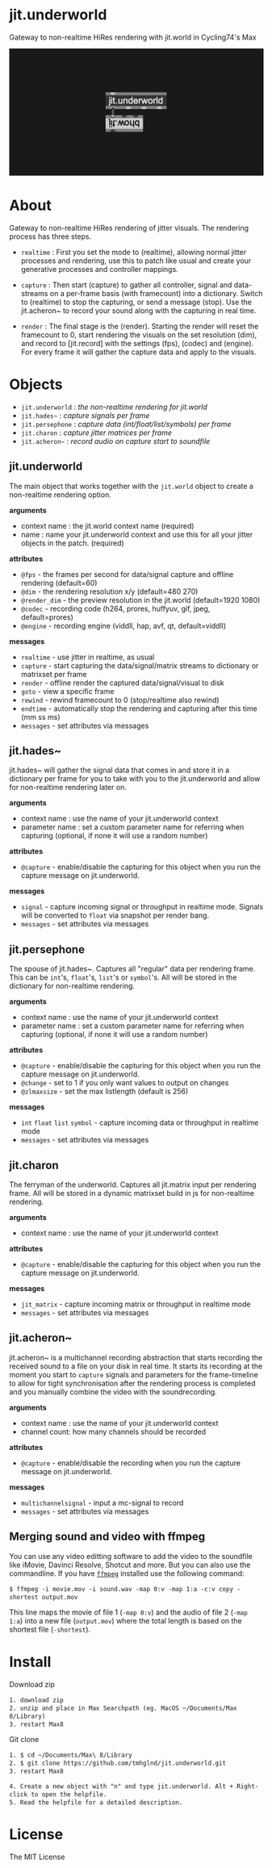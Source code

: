 # jit.underworld

Gateway to non-realtime HiRes rendering with jit.world in Cycling74's Max

![package image](./media/image.png)

# About

Gateway to non-realtime HiRes rendering of jitter visuals. The rendering process has three steps. 

- `realtime` : First you set the mode to (realtime), allowing normal jitter processes and rendering, use this to patch like usual and create your generative processes and controller mappings. 

- `capture` : Then start (capture) to gather all controller, signal and data-streams on a per-frame basis (with framecount) into a dictionary. Switch to (realtime) to stop the capturing, or send a message (stop). Use the jit.acheron~ to record your sound along with the capturing in real time.

- `render` : The final stage is the (render). Starting the render will reset the framecount to 0, start rendering the visuals on the set resolution (dim), and record to [jit.record] with the settings (fps), (codec) and (engine). For every frame it will gather the capture data and apply to the visuals.

# Objects

- `jit.underworld` : *the non-realtime rendering for jit.world*
- `jit.hades~` : *capture signals per frame*
- `jit.persephone` : *capture data (int/float/list/symbols) per frame*
- `jit.charon` : *capture jitter matrices per frame*
- `jit.acheron~` : *record audio on capture start to soundfile*

## jit.underworld

The main object that works together with the `jit.world` object to create a non-realtime rendering option.

**arguments**
- context name : the jit.world context name (required)
- name : name your jit.underworld context and use this for all your jitter objects in the patch. (required)

**attributes**
- `@fps` - the frames per second for data/signal capture and offline rendering (default=60)
- `@dim` - the rendering resolution x/y (default=480 270)
- `@render_dim` - the preview resolution in the jit.world (default=1920 1080)
- `@codec` - recording code (h264, prores, huffyuv, gif, jpeg, default=prores)
- `@engine` - recording engine (viddll, hap, avf, qt, default=viddll)

**messages**
- `realtime` - use jitter in realtime, as usual
- `capture` - start capturing the data/signal/matrix streams to dictionary or matrixset per frame
- `render` - offline render the captured data/signal/visual to disk
- `goto` - view a specific frame
- `rewind` - rewind framecount to 0 (stop/realtime also rewind)
- `endtime` - automatically stop the rendering and capturing after this time (mm ss ms)
- `messages` - set attributes via messages

## jit.hades~

jit.hades~ will gather the signal data that comes in and store it in a dictionary per frame for you to take with you to the jit.underworld and allow for non-realtime rendering later on.

**arguments**
- context name : use the name of your jit.underworld context
- parameter name : set a custom parameter name for referring when capturing (optional, if none it will use a random number)

**attributes**
- `@capture` - enable/disable the capturing for this object when you run the capture message on jit.underworld.

**messages**
- `signal` - capture incoming signal or throughput in realtime mode. Signals will be converted to `float` via snapshot per render bang.
- `messages` - set attributes via messages
## jit.persephone

The spouse of jit.hades~. Captures all "regular" data per rendering frame. This can be `int`'s, `float`'s, `list`'s or `symbol`'s. All will be stored in the dictionary for non-realtime rendering.

**arguments**
- context name : use the name of your jit.underworld context
- parameter name : set a custom parameter name for referring when capturing (optional, if none it will use a random number)

**attributes**
- `@capture` - enable/disable the capturing for this object when you run the capture message on jit.underworld.
- `@change` - set to 1 if you only want values to output on changes
- `@zlmaxsize` - set the max listlength (default is 256)

**messages**
- `int` `float` `list` `symbol` - capture incoming data or throughput in realtime mode
- `messages` - set attributes via messages

## jit.charon

The ferryman of the underworld. Captures all jit.matrix input per rendering frame. All will be stored in a dynamic matrixset build in js for non-realtime rendering.

**arguments**
- context name : use the name of your jit.underworld context

**attributes**
- `@capture` - enable/disable the capturing for this object when you run the capture message on jit.underworld.

**messages**
- `jit_matrix` - capture incoming matrix or throughput in realtime mode
- `messages` - set attributes via messages

## jit.acheron~

jit.acheron~ is a multichannel recording abstraction that starts recording the received sound to a file on your disk in real time. It starts its recording at the moment you start to `capture` signals and parameters for the frame-timeline to allow for tight synchronisation after the rendering process is completed and you manually combine the video with the soundrecording.

**arguments**
- context name : use the name of your jit.underworld context
- channel count: how many channels should be recorded

**attributes**
- `@capture` - enable/disable the recording when you run the capture message on jit.underworld.

**messages**
- `multichannelsignal` - input a mc-signal to record
- `messages` - set attributes via messages

## Merging sound and video with ffmpeg

You can use any video editting software to add the video to the soundfile like iMovie, Davinci Resolve, Shotcut and more. But you can also use the commandline. If you have [`ffmpeg`](https://ffmpeg.org/download.html) installed use the following command:

```
$ ffmpeg -i movie.mov -i sound.wav -map 0:v -map 1:a -c:v copy -shortest output.mov
```

This line maps the movie of file 1 (`-map 0:v`) and the audio of file 2 (`-map 1:a`) into a new file (`output.mov`) where the total length is based on the shortest file (`-shortest`).
# Install

Download zip
```
1. download zip
2. unzip and place in Max Searchpath (eg. MacOS ~/Documents/Max 8/Library)
3. restart Max8
```
Git clone
```
1. $ cd ~/Documents/Max\ 8/Library
2. $ git clone https://github.com/tmhglnd/jit.underworld.git
3. restart Max8
```
```
4. Create a new object with "n" and type jit.underworld. Alt + Right-click to open the helpfile.
5. Read the helpfile for a detailed description.
```

# License

The MIT License
